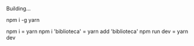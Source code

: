 Building...

<!-- Falta ajeitar input da comunidade -->
<!-- Falta margin das caixas dentro do post de cada comunidade, quando diminui a resolução ela fica menor -->
<!-- Falta ajeitar caixa de membros da comunidade -->
<!-- Afastar um pouco o input na tela de search e as letras dentro da tela de search -->
<!-- Afastar os inputs de rede social na tela de registro -->

<!-- Refazer tela de registro -->

npm i -g yarn

npm i = yarn
npm i 'biblioteca' = yarn add 'biblioteca'
npm run dev = yarn dev 

